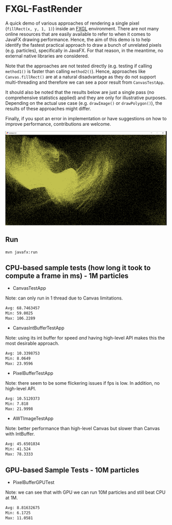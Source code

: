 # FXGL-FastRender

A quick demo of various approaches of rendering a single pixel (`fillRect(x, y, 1, 1)`) inside an [FXGL](https://github.com/AlmasB/FXGL) environment. There are not many online resources that are easily available to refer to when it comes to JavaFX drawing performance. Hence, the aim of this demo is to help identify the fastest practical approach to draw a bunch of unrelated pixels (e.g. particles), specifically in JavaFX. For that reason, in the meantime, no external native libraries are considered.

Note that the approaches are not tested directly (e.g. testing if calling `method1()` is faster than calling `method2()`). Hence, approaches like `Canvas.fillRect()` are at a natural disadvantage as they do not support multi-threading and therefore we can see a poor result from `CanvasTestApp`.

It should also be noted that the results below are just a single pass (no comprehensive statistics applied) and they are only for illustrative purposes. Depending on the actual use case (e.g. `drawImage()` or `drawPolygon()`), the results of these approaches might differ.

Finally, if you spot an error in implementation or have suggestions on how to improve performance, contributions are welcome.

![promo](https://raw.githubusercontent.com/AlmasB/git-server/master/storage/images/javafx_render_particles.png)

## Run

```
mvn javafx:run
```

## CPU-based sample tests (how long it took to compute a frame in ms) - 1M particles

- CanvasTestApp

Note: can only run in 1 thread due to Canvas limitations.

```
Avg: 68.7463457
Min: 59.0025
Max: 106.2289
```

- CanvasIntBufferTestApp

Note: using its int buffer for speed _and_ having high-level API makes this the most desirable approach.

```
Avg: 10.3398753
Min: 8.0649
Max: 23.9596
```

- PixelBufferTestApp

Note: there seem to be some flickering issues if fps is low. In addition, no high-level API.

```
Avg: 10.5120373
Min: 7.818
Max: 21.9998
```

- AWTImageTestApp

Note: better performance than high-level Canvas but slower than Canvas with IntBuffer.

```
Avg: 45.6501834
Min: 41.524
Max: 78.3333
```

## GPU-based Sample Tests - 10M particles

- PixelBufferGPUTest

Note: we can see that with GPU we can run 10M particles and still beat CPU at 1M.

```
Avg: 8.81632675
Min: 6.1725
Max: 11.0581
```